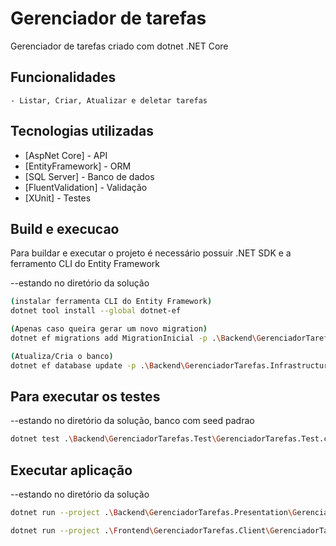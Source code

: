 # Gerenciador de tarefas

Gerenciador de tarefas criado com dotnet .NET Core
## Funcionalidades
    - Listar, Criar, Atualizar e deletar tarefas

## Tecnologias utilizadas

- [AspNet Core] - API
- [EntityFramework] - ORM
- [SQL Server] - Banco de dados
- [FluentValidation] - Validação
- [XUnit] - Testes


## Build e execucao

Para buildar e executar o projeto é necessário possuir .NET SDK e a ferramento CLI do Entity Framework

--estando no diretório da solução
```sh
(instalar ferramenta CLI do Entity Framework)
dotnet tool install --global dotnet-ef

(Apenas caso queira gerar um novo migration)
dotnet ef migrations add MigrationInicial -p .\Backend\GerenciadorTarefas.Infrastructure\GerenciadorTarefas.Infrastructure.csproj -s .\Backend\GerenciadorTarefas.Presentation\GerenciadorTarefas.Presentation.csproj

(Atualiza/Cria o banco)
dotnet ef database update -p .\Backend\GerenciadorTarefas.Infrastructure\GerenciadorTarefas.Infrastructure.csproj -s .\Backend\GerenciadorTarefas.Presentation\GerenciadorTarefas.Presentation.csproj
```


## Para executar os testes
--estando no diretório da solução, banco com seed padrao
```sh
dotnet test .\Backend\GerenciadorTarefas.Test\GerenciadorTarefas.Test.csproj
```


## Executar aplicação
--estando no diretório da solução
```sh
dotnet run --project .\Backend\GerenciadorTarefas.Presentation\GerenciadorTarefas.Presentation.csproj
```
```sh
dotnet run --project .\Frontend\GerenciadorTarefas.Client\GerenciadorTarefas.Client.csproj
```